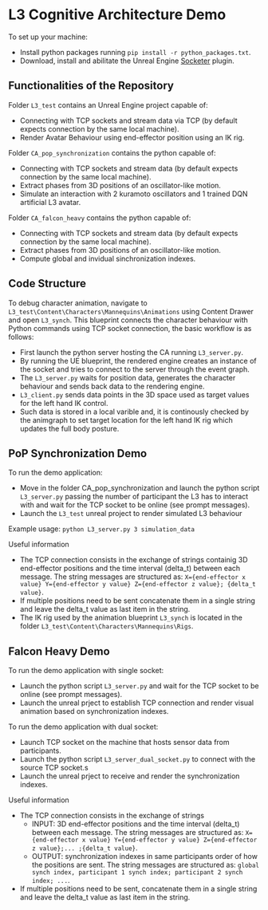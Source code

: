 # L3 Cognitive Architecture Demo 

To set up your machine:
- Install python packages running `pip install -r python_packages.txt`.
- Download, install and abilitate the Unreal Engine [Socketer](https://github.com/How2Compute/Socketer) plugin.

## Functionalities of the Repository  
Folder `L3_test` contains an Unreal Engine project capable of:
- Connecting with TCP sockets and stream data via TCP (by default expects connection by the same local machine).
- Render Avatar Behaviour using end-effector position using an IK rig.

Folder `CA_pop_synchronization` contains the python capable of:
- Connecting with TCP sockets and stream data (by default expects connection by the same local machine).
- Extract phases from 3D positions of an oscillator-like motion.
- Simulate an interaction with 2 kuramoto oscillators and 1 trained DQN artificial L3 avatar.

Folder `CA_falcon_heavy` contains the python capable of:
- Connecting with TCP sockets and stream data (by default expects connection by the same local machine).
- Extract phases from 3D positions of an oscillator-like motion.
- Compute global and invidual sinchronization indexes.

## Code Structure 
To debug character animation, navigate to `L3_test\Content\Characters\Mannequins\Animations` using Content Drawer and open `L3_synch`.
This blueprint connects the character behaviour with Python commands using TCP socket connection, the basic workflow is as follows:
- First launch the python server hosting the CA running `L3_server.py`.
- By running the UE blueprint, the rendered engine creates an instance of the socket and tries to connect to the server through the event graph.
- The `L3_server.py` waits for position data, generates the character behaviour and sends back data to the rendering engine.
- `L3_client.py` sends data points in the 3D space used as target values for the left hand IK control.
- Such data is stored in a local varible and, it is continously checked by the animgraph to set target location for the left hand IK rig which updates the full body posture.

## PoP Synchronization Demo
To run the demo application:
- Move in the folder CA_pop_synchronization and launch the python script `L3_server.py` passing the number of participant the L3 has to interact with and wait for the TCP socket to be online (see prompt messages).
- Launch the  `L3_test` unreal project to render simulated L3 behaviour

Example usage:
`python L3_server.py 3 simulation_data`

Useful information
- The TCP connection consists in the exchange of strings containig 3D end-effector positions and the time interval (delta_t) between each message. The string messages are structured as: `X={end-effector x value} Y={end-effector y value} Z={end-effector z value}; {delta_t value}`.
- If multiple positions need to be sent concatenate them in a single string and leave the delta_t value as last item in the string.
- The IK rig used by the animation blueprint `L3_synch` is located in the folder `L3_test\Content\Characters\Mannequins\Rigs`.

## Falcon Heavy Demo
To run the demo application with single socket:
- Launch the python script `L3_server.py` and wait for the TCP socket to be online (see prompt messages).
- Launch the unreal prject to establish TCP connection and render visual animation based on synchronization indexes.

To run the demo application with dual socket:
- Launch TCP socket on the machine that hosts sensor data from participants.
- Launch the python script `L3_server_dual_socket.py` to connect with the source TCP socket.s
- Launch the unreal prject to receive and render the synchronization indexes.

Useful information
- The TCP connection consists in the exchange of strings
  - INPUT: 3D end-effector positions and the time interval (delta_t) between each message. The string messages are structured as: `X={end-effector x value} Y={end-effector y value} Z={end-effector z value};... ;{delta_t value}`.
  - OUTPUT: synchronization indexes in same participants order of how the positions are sent. The string messages are structured as: `global synch index, participant 1 synch index; participant 2 synch index; ...`.
- If multiple positions need to be sent, concatenate them in a single string and leave the delta_t value as last item in the string. 
